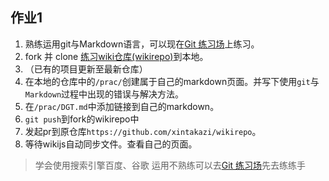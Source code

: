 ## 作业1
1.  熟练运用git与Markdown语言，可以现在[Git 练习场](https://learngitbranching.js.org/?locale=zh_CN)上练习。
2. fork 并 clone [练习wiki仓库(wikirepo)](https://github.com/xintakazi/wikirepo)到本地。
3. （已有的项目更新至最新仓库）
4. 在本地的仓库中的`/prac/`创建属于自己的markdown页面。并写下使用`git`与`Markdown`过程中出现的错误与解决方法。
5. 在`/prac/DGT.md`中添加链接到自己的markdown。
6. `git push`到fork的wikirepo中
7. 发起pr到原仓库`https://github.com/xintakazi/wikirepo`。
8. 等待wikijs自动同步文件。查看自己的页面。

> 学会使用搜索引擎百度、谷歌
> 运用不熟练可以去[Git 练习场](https://learngitbranching.js.org/?locale=zh_CN)先去练练手

